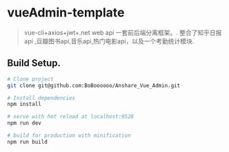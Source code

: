 ﻿# vueAdmin-template

> vue-cli+axios+jwt+.net web api 一套前后端分离框架。.
整合了知乎日报api ,豆瓣图书api,音乐api,热门电影api，以及一个考勤统计模块.

## Build Setup.

``` bash
# Clone project
git clone git@github.com:BoBoooooo/Anshare_Vue_Admin.git

# Install dependencies
npm install

# serve with hot reload at localhost:9528
npm run dev

# build for production with minification
npm run build

